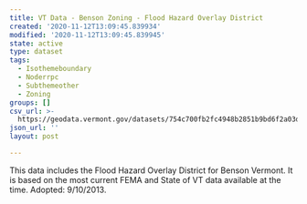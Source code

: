 ```yaml
---
title: VT Data - Benson Zoning - Flood Hazard Overlay District
created: '2020-11-12T13:09:45.839934'
modified: '2020-11-12T13:09:45.839945'
state: active
type: dataset
tags:
  - Isothemeboundary
  - Noderrpc
  - Subthemeother
  - Zoning
groups: []
csv_url: >-
  https://geodata.vermont.gov/datasets/754c700fb2fc4948b2851b9bd6f2a03d_0.csv?outSR=%7B%22latestWkid%22%3A3857%2C%22wkid%22%3A102100%7D
json_url: ''
layout: post

---
```

This data includes the Flood Hazard Overlay District for Benson Vermont. It is based on the most current FEMA and State of VT data available at the time. Adopted: 9/10/2013.
